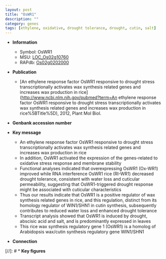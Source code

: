 ```yaml
---
layout: post
title: "OsWR1"
description: ""
category: genes
tags: [ethylene, oxidative, drought tolerance, drought, cutin, salt]
---
```


* **Information**  
    + Symbol: OsWR1  
    + MSU: [LOC_Os02g10760](http://rice.uga.edu/cgi-bin/ORF_infopage.cgi?orf=LOC_Os02g10760)  
    + RAPdb: [Os02g0202000](http://rapdb.dna.affrc.go.jp/viewer/gbrowse_details/irgsp1?name=Os02g0202000)  

* **Publication**  
    + [An ethylene response factor OsWR1 responsive to drought stress transcriptionally activates wax synthesis related genes and increases wax production in rice](http://www.ncbi.nlm.nih.gov/pubmed?term=An ethylene response factor OsWR1 responsive to drought stress transcriptionally activates wax synthesis related genes and increases wax production in rice%5BTitle%5D), 2012, Plant Mol Biol.

* **Genbank accession number**  

* **Key message**  
    + An ethylene response factor OsWR1 responsive to drought stress transcriptionally activates wax synthesis related genes and increases wax production in rice
    + In addition, OsWR1 activated the expression of the genes-related to oxidative stress response and membrane stability
    + Functional analyses indicated that overexpressing OsWR1 (Ox-WR1) improved while RNA interference OsWR1 rice (RI-WR1) decreased drought tolerance, consistent with water loss and cuticular permeability, suggesting that OsWR1-triggered drought response might be associated with cuticular characteristics
    + Thus our results indicate that OsWR1 is a positive regulator of wax synthesis related genes in rice, and this regulation, distinct from its homology regulator of WIN1/SHN1 in cutin synthesis, subsequently contributes to reduced water loss and enhanced drought tolerance
    + Transcript analysis showed that OsWR1 is induced by drought, abscisic acid and salt, and is predominantly expressed in leaves
    + This rice wax synthesis regulatory gene 1 (OsWR1) is a homolog of Arabidopsis wax/cutin synthesis regulatory gene WIN1/SHN1

* **Connection**  

[//]: # * **Key figures**  



